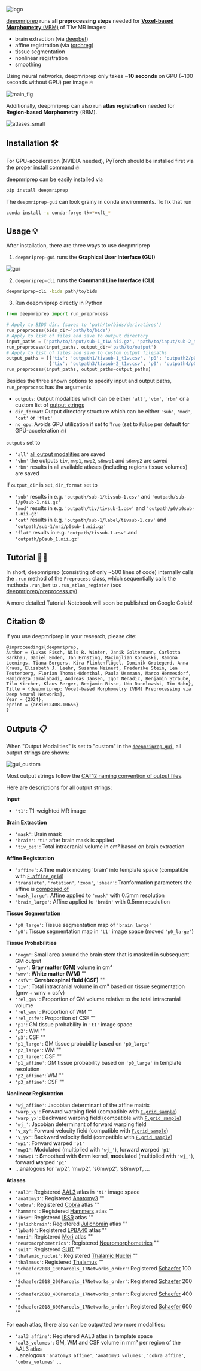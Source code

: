 ![logo](https://github.com/user-attachments/assets/bbd01efd-ba71-4504-a085-909b28366de4)

[deepmriprep](https://arxiv.org/abs/2408.10656) runs **all preprocessing steps** needed for [**Voxel-based Morphometry** (VBM)](https://www.sciencedirect.com/science/article/pii/S1053811900905822) of T1w MR images:

- brain extraction (via [deepbet](https://github.com/wwu-mmll/deepbet))
- affine registration (via [torchreg](https://github.com/codingfisch/torchreg))
- tissue segmentation
- nonlinear registration
- smoothing

Using neural networks, deepmriprep only takes **~10 seconds** on GPU (~100 seconds without GPU) per image 🔥

![main_fig](https://github.com/user-attachments/assets/f6dfd6a7-63c4-48d0-9477-af5c30b607cd)

Additionally, deepmriprep can also run **atlas registration** needed for **Region-based Morphometry** (RBM).

![atlases_small](https://github.com/user-attachments/assets/fc26fd66-b074-4900-9035-c8bc49f16346)

## Installation 🛠️
For GPU-acceleration (NVIDIA needed), PyTorch should be installed first via the [proper install command](https://pytorch.org/get-started/locally) 🔥

deepmriprep can be easily installed via
```bash
pip install deepmriprep
```

The `deepmriprep-gui` can look grainy in conda environments. To fix that run 
```bash
conda install -c conda-forge tk=*=xft_*
```

## Usage 💡
After installation, there are three ways to use deepmriprep
1. `deepmriprep-gui` runs the **Graphical User Interface (GUI)**

![gui](https://github.com/user-attachments/assets/def9fce5-b1b4-4dbf-9fb3-41dcccb03144)

2. `deepmriprep-cli` runs the **Command Line Interface (CLI)**

```bash
deepmriprep-cli -bids path/to/bids
```

3. Run deepmriprep directly in Python

```python
from deepmriprep import run_preprocess

# Apply to BIDS dir. (saves to 'path/to/bids/derivatives')
run_preprocess(bids_dir='path/to/bids')
# Apply to list of files and save to output directory
input_paths = ['path/to/input/sub-1_t1w.nii.gz', 'path/to/input/sub-2_t1w.nii.gz']
run_preprocess(input_paths, output_dir='path/to/output')
# Apply to list of files and save to custom output filepaths
output_paths = [{'tiv': 'outpath1/tivsub-1_t1w.csv', 'p0': 'outpath2/p0sub-1_t1w.nii'},
                {'tiv': 'outpath3/tivsub-2_t1w.csv', 'p0': 'outpath4/p0sub-2_t1w.nii'}]
run_preprocess(input_paths, output_paths=output_paths)
```

Besides the three shown options to specify input and output paths, `run_preprocess` has the arguments

- `outputs`: Output modalities which can be either `'all'`, `'vbm'`, `'rbm'` or a custom list of [output strings](https://github.com/codingfisch/deepmriprep_beta?tab=readme-ov-file#outputs-)
- `dir_format`: Output directory structure which can be either `'sub'`, `'mod'`, `'cat'` or `'flat'`
- `no_gpu`: Avoids GPU utilization if set to `True` (set to `False` per default for GPU-acceleration 🔥)

`outputs` set to
- `'all'` [all output modalities](https://github.com/codingfisch/deepmriprep_beta?tab=readme-ov-file#outputs-) are saved
- `'vbm'` the outputs `tiv`, `mwp1`, `mwp2`, `s6mwp1` and `s6mwp2` are saved
- `'rbm'` results in all available atlases (including regions tissue volumes) are saved

If `output_dir` is set, `dir_format` set to
- `'sub'` results in e.g. `'outpath/sub-1/tivsub-1.csv'` and `'outpath/sub-1/p0sub-1.nii.gz'`
- `'mod'` results in e.g. `'outpath/tiv/tivsub-1.csv'` and `'outpath/p0/p0sub-1.nii.gz'`
- `'cat'` results in e.g. `'outpath/sub-1/label/tivsub-1.csv'` and `'outpath/sub-1/mri/p0sub-1.nii.gz'`
- `'flat'` results in e.g. `'outpath/tivsub-1.csv'` and `'outpath/p0sub_1.nii.gz'`

## Tutorial 🧑‍🏫
In short, deepmriprep (consisting of only ~500 lines of code) internally calls the `.run` method of the `Preprocess` class, which sequentially calls the methods `.run_bet` to `.run_atlas_register` (see [deepmriprep/preprocess.py](https://github.com/wwu-mmll/deepmriprep/blob/main/deepmriprep/preprocess.py#L132)).

A more detailed Tutorial-Notebook will soon be published on Google Colab!

## Citation ©️
If you use deepmriprep in your research, please cite:

    @inproceedings{deepmriprep,
    Author = {Lukas Fisch, Nils R. Winter, Janik Goltermann, Carlotta Barkhau, Daniel Emden, Jan Ernsting, Maximilian Konowski, Ramona Leenings, Tiana Borgers, Kira Flinkenflügel, Dominik Grotegerd, Anna Kraus, Elisabeth J. Leehr, Susanne Meinert, Frederike Stein, Lea Teutenberg, Florian Thomas-Odenthal, Paula Usemann, Marco Hermesdorf, Hamidreza Jamalabadi, Andreas Jansen, Igor Nenadic, Benjamin Straube, Tilo Kircher, Klaus Berger, Benjamin Risse, Udo Dannlowski, Tim Hahn},
    Title = {deepmriprep: Voxel-based Morphometry (VBM) Preprocessing via Deep Neural Networks},
    Year = {2024},
    eprint = {arXiv:2408.10656}
    }
    
## Outputs 📋
When "Output Modalities" is set to "custom" in the [`deepmriprep-gui`](https://github.com/wwu-mmll/deepmriprep?tab=readme-ov-file#usage-), all output strings are shown:

![gui_custom](https://github.com/user-attachments/assets/b0cc4991-30a5-427a-9aa7-79f6449436fb)

Most output strings follow the [CAT12 naming convention of output files](https://neuro-jena.github.io/cat12-help/#naming). 

Here are descriptions for all output strings:

**Input**
- `'t1'`: T1-weighted MR image

**Brain Extraction**
- `'mask'`: Brain mask
- `'brain'`: `'t1'` after brain mask is applied
- `'tiv_bet'`: Total intracranial volume in cm³ based on brain extraction

**Affine Registration**
- `'affine'`: Affine matrix moving 'brain' into template space (compatible with [`F.affine_grid`](https://pytorch.org/docs/stable/generated/torch.nn.functional.affine_grid.html))
- `'translate'`, `'rotation'`, `'zoom'`, `'shear'`: Tranformation parameters the affine is [composed of](https://github.com/codingfisch/torchreg/blob/main/torchreg/affine.py#L83)
- `'mask_large'`: Affine applied to `'mask'` with 0.5mm resolution
- `'brain_large'`: Affine applied to `'brain'` with 0.5mm resolution

**Tissue Segmentation**
- `'p0_large'`: Tissue segmentation map of `'brain_large'`
- `'p0'`: Tissue segmentation map in `'t1'` image space (moved `'p0_large'`)

**Tissue Probabilities**
- `'nogm'`: Small area around the brain stem that is masked in subsequent GM output
- `'gmv'`: **Gray matter (GM)** volume in cm³
- `'wmv'`: **White matter (WM)** ""
- `'csfv'`: **Cerebrospinal fluid (CSF)** ""
- `'tiv'`: Total intracranial volume in cm³ based on tissue segmentation (gmv + wmv + csfv)
- `'rel_gmv'`: Proportion of GM volume relative to the total intracranial volume
- `'rel_wmv'`: Proportion of WM ""
- `'rel_csfv'`: Proportion of CSF ""
- `'p1'`: GM tissue probability in `'t1'` image space
- `'p2'`: WM ""
- `'p3'`: CSF ""
- `'p1_large'`: GM tissue probability based on `'p0_large'`
- `'p2_large'`: WM ""
- `'p3_large'`: CSF ""
- `'p1_affine'`: GM tissue probability based on `'p0_large'` in template resolution
- `'p2_affine'`: WM ""
- `'p3_affine'`: CSF ""

**Nonlinear Registration**
- `'wj_affine'`: Jacobian determinant of the affine matrix
- `'warp_xy'`: Forward warping field (compatible with [`F.grid_sample`](https://pytorch.org/docs/stable/generated/torch.nn.functional.affine_grid.html))
- `'warp_yx'`: Backward warping field (compatible with [`F.grid_sample`](https://pytorch.org/docs/stable/generated/torch.nn.functional.affine_grid.html))
- `'wj_'`: Jacobian determinant of forward warping field
- `'v_xy'`: Forward velocity field (compatible with [`F.grid_sample`](https://pytorch.org/docs/stable/generated/torch.nn.functional.affine_grid.html))
- `'v_yx'`: Backward velocity field (compatible with [`F.grid_sample`](https://pytorch.org/docs/stable/generated/torch.nn.functional.affine_grid.html))
- `'wp1'`: Forward **w**arped `'p1'`
- `'mwp1'`: **M**odulated (multiplied with `'wj_'`), forward **w**arped `'p1'`
- `'s6mwp1'`: **S**moothed with **6**mm kernel, **m**odulated (multiplied with `'wj_'`), forward **w**arped `'p1'`
- ...analogous for 'wp2', 'mwp2', 's6mwp2', 's8mwp1', ...

**Atlases**
- `'aal3'`: Registered [AAL3](https://www.sciencedirect.com/science/article/pii/S1053811919307803) atlas in `'t1'` image space
- `'anatomy3'`: Registered [Anatomy3](https://www.sciencedirect.com/science/article/pii/S105381190400792X?via%3Dihub) ""
- `'cobra'`: Registered [Cobra](https://www.sciencedirect.com/science/article/pii/S1053811913001237) atlas ""
- `'hammers'`: Registered [Hammers](https://www.sciencedirect.com/science/article/pii/S1053811907010634?via%3Dihub) atlas ""
- `'ibsr'`: Registered [IBSR](https://ieeexplore.ieee.org/abstract/document/5977031) atlas ""
- `'julichbrain'`: Registered [Julichbrain](https://www.science.org/doi/10.1126/science.abb4588) atlas ""
- `'lpba40'`: Registered [LPBA40](https://www.sciencedirect.com/science/article/pii/S1053811907008099?via%3Dihub) atlas ""
- `'mori'`: Registered [Mori](https://www.sciencedirect.com/science/article/pii/S1053811909000093?via%3Dihub) atlas ""
- `'neuromorphometrics'`: Registered [Neuromorphometrics](http://www.neuromorphometrics.com/) ""
- `'suit'`: Registered [SUIT](https://www.sciencedirect.com/science/article/pii/S1053811909000809) ""
- `'thalamic_nuclei'`: Registered [Thalamic Nuclei](https://www.nature.com/articles/s41597-021-01062-y) ""
- `'thalamus'`: Registered [Thalamus](https://www.nature.com/articles/sdata2018270) ""
- `'Schaefer2018_100Parcels_17Networks_order'`: Registered [Schaefer](https://academic.oup.com/cercor/article/28/9/3095/3978804?login=true) 100 ""
- `'Schaefer2018_200Parcels_17Networks_order'`: Registered [Schaefer](https://academic.oup.com/cercor/article/28/9/3095/3978804?login=true) 200 ""
- `'Schaefer2018_400Parcels_17Networks_order'`: Registered [Schaefer](https://academic.oup.com/cercor/article/28/9/3095/3978804?login=true) 400 ""
- `'Schaefer2018_600Parcels_17Networks_order'`: Registered [Schaefer](https://academic.oup.com/cercor/article/28/9/3095/3978804?login=true) 600 ""

For each atlas, there also can be outputted two more modalities:
- `'aal3_affine'`: Registered AAL3 atlas in template space
- `'aal3_volumes'`: GM, WM and CSF volume in mm³ per region of the AAL3 atlas
- ...analogous `'anatomy3_affine'`, `'anatomy3_volumes'`, `'cobra_affine'`, `'cobra_volumes'` ...
